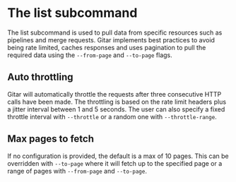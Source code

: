 # The list subcommand

<!-- toc -->

The list subcommand is used to pull data from specific resources such as
pipelines and merge requests. Gitar implements best practices to avoid being
rate limited, caches responses and uses pagination to pull the required data
using the `--from-page` and `--to-page` flags.

## Auto throttling

Gitar will automatically throttle the requests after three consecutive HTTP
calls have been made. The throttling is based on the rate limit headers plus a
jitter interval between 1 and 5 seconds. The user can also specify a fixed
throttle interval with `--throttle` or a random one with `--throttle-range`.

## Max pages to fetch

If no configuration is provided, the default is a max of 10 pages. This can be
overridden with `--to-page` where it will fetch up to the specified page or a
range of pages with `--from-page` and `--to-page`.

